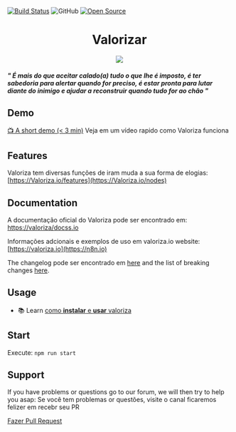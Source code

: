 [![Build Status](https://travis-ci.com/ArthurMaverick/Valoriza.svg?branch=main)](https://travis-ci.com/ArthurMaverick/Valoriza)
![GitHub](https://img.shields.io/github/license/ArthurMaverick/Limoncut)
[![Open Source](https://badges.frapsoft.com/os/v1/open-source.svg?v=103)](https://opensource.org/)

<h1 align="center">Valorizar</h1>

<div align="center">
<img src="https://media.giphy.com/media/iCZNslP0P9aGNUzEWs/giphy.gif">
</img>
</div>
  
   <h5>" É mais do que aceitar calado(a) tudo o que lhe é imposto, é ter sabedoria para alertar quando for preciso, é estar pronta para lutar diante do inimigo e ajudar a reconstruir quando tudo for ao chão "</h5>


<!-- <a href="https://raw.githubusercontent.com/n8n-io/n8n/master/assets/n8n-screenshot.png"><img src="https://raw.githubusercontent.com/n8n-io/n8n/master/assets/n8n-screenshot.png" width="550" alt="n8n.io - Screenshot"></a> -->



## Demo

[:tv: A short demo (< 3 min)](https://nextlevelweek.com/episodios/node/aula-1/edicao/6) Veja em um vídeo rapido como Valoriza funciona

## Features

Valoriza tem diversas funções de iram muda a sua forma de elogias: [https://Valoriza.io/features](https://Valoriza.io/nodes)


## Documentation

A documentação oficial do Valoriza pode ser encontrado em: [https://valoriza/docss.io](https://valoriaza/docs.io)


Informações adcionais e exemplos de uso em valoriza.io
 website: [https://valoriza.io](https://n8n.io)

The changelog pode ser encontrado em [here](https://docs.valoriza.io/reference/changelog.html) and the list of breaking changes [here](https://github.com/ArhurMaverick/Valoriza/blob/master/packages/cli/BREAKING-CHANGES.md).


## Usage

- :books: Learn [como **instalar** e **usar** valoriza](https://github.com/ArthurMaverick/Valoriza/blob/main/docs/packages/install.md)
<!-- - :whale: Learn [how to run n8n in **Docker**](https://github.com/n8n-io/n8n/tree/master/docker/images/n8n/README.md) -->



## Start

Execute: `npm run start`





## Support

If you have problems or questions go to our forum, we will then try to help you asap:
Se você tem problemas or questões, visite o canal ficaremos felizer em recebr seu PR

[Fazer Pull Request](https://github.com/ArthurMaverick/Valoriza/pulls)



<!-- ## Jobs

If you are interested in working for n8n and so shape the future of the project
Se você está interesado em ajuda no projeto Valoriza visite nosso canal [hepers](https://valoriza/hepers/) -->



<!-- ## What does n8n mean and how do you pronounce it?

**Short answer:** It means "nodemation" and it is pronounced as n-eight-n.

**Long answer:** "I get that question quite often (more often than I expected)
so I decided it is probably best to answer it here. While looking for a
good name for the project with a free domain I realized very quickly that all the
good ones I could think of were already taken. So, in the end, I chose
nodemation. 'node-' in the sense that it uses a Node-View and that it uses
Node.js and '-mation' for 'automation' which is what the project is supposed to help with.
However, I did not like how long the name was and I could not imagine writing
something that long every time in the CLI. That is when I then ended up on
'n8n'." - **Jan Oberhauser, Founder and CEO, n8n.io** -->
